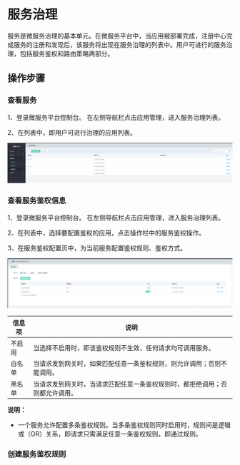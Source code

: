 #  服务治理
服务是微服务治理的基本单元。在微服务平台中，当应用被部署完成，注册中心完成服务的注册和发现后，该服务将出现在服务治理的列表中。用户可进行的服务治理，包括服务鉴权和路由策略两部分。


## 操作步骤

### 查看服务

1、登录微服务平台控制台。	在左侧导航栏点击应用管理，进入服务治理列表。

2、在列表中，即用户可进行治理的应用列表。

![](../../../../../image/Internet-Middleware/JD-Distributed-Service-Framework/ser-list.png)

### 查看服务鉴权信息

1、登录微服务平台控制台。	在左侧导航栏点击应用管理，进入服务治理列表。

2、在列表中，选择要配置鉴权的应用，点击操作栏中的服务鉴权操作。

3、在服务鉴权配置页中，为当前服务配置鉴权规则、鉴权方式。

![](../../../../../image/Internet-Middleware/JD-Distributed-Service-Framework/ser-ffjq-list.png)

| 信息项 |说明 |
|---|---|
| 不启用 | 当选择不启用时，即该鉴权规则不生效，任何请求均可调用服务。 |
| 白名单 | 当请求发到网关时，如果匹配任意一条鉴权规则，则允许调用；否则不能调用。 |
| 黑名单 | 当请求发到网关时，当请求匹配任意一条鉴权规则时，都拒绝调用；否则都允许调用。 |

**说明：**
-  一个服务允许配置多条鉴权规则。当多条鉴权规则同时启用时，规则间是逻辑或（OR）关系，即请求只需满足任意一条鉴权规则，即通过规则。


### 创建服务鉴权规则


